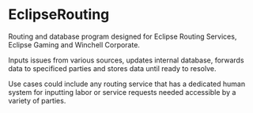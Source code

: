 # EclipseRouting

Routing and database program designed for Eclipse Routing Services,
Eclipse Gaming and Winchell Corporate.

Inputs issues from various sources, updates internal database, forwards data to specificed parties and stores data until ready to resolve.

Use cases could include any routing service that has a dedicated human system for inputting labor or service requests needed accessible by a variety
of parties. 
